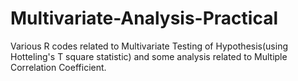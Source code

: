 # Multivariate-Analysis-Practical
Various R codes related to Multivariate Testing of Hypothesis(using Hotteling's T square statistic) and some analysis related to Multiple Correlation Coefficient.
